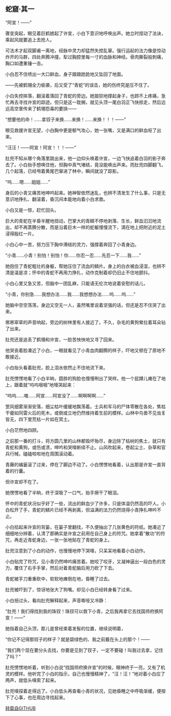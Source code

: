 ## 蛇窟·其一

“阿宣！——”

骤变突起，眼见着巨鹤掳起了许宣，小白下意识地呼唤出声。她立时捏动了法诀，乘起风就要追上去抢人。

可法术才起双脚甫一离地，经脉中灵力却猛然失控乱窜。强行运起的法力像是惊动炸开的马群，四处奔腾冲撞，犁过胸腔里每一寸的血脉和神经。骨肉撕裂般刺痛，胸口如遭重锤一击。

小白忍不住喷出一大口鲜血，身子踉踉跄跄地又坠回了地面。

——先被鹤翎全力偷袭，后又受了“青蛇”的误击，她的伤终究是压不住了。

小白失控摔落，翻滚着落回了青蛇的旁边。她狼狈地撑起身子，也顾不上疼痛，急忙再去寻找许宣的踪迹。但只是这一耽搁，就见头顶一尾白羽正飞快掠走，然后远远高空里传来了鹤翎怨毒的要挟——

“想要他的命！……拿钗子来换……来换！……来换！！！——”

眼见救援许宣无望，小白胸中更是郁气攻心，她一张嘴，又是满口的鲜血呕了出来。

“汪汪！——阿宣！阿宣！！！——”

肚兜不知从哪个角落里跳出来，他一边仰头唤着许宣，一边飞快追着白羽的影子奔去了。小白抬手想唤住他，但胸中真气堵结，竟没能唤出声来。而肚兜四脚翻飞，几个起落，已经甩着黄尾巴窜进了林中，瞬间就没了踪影。

“呜……嗯……姐姐……”

身后的小青又痛苦地呻吟起来。她神智依然迷乱，也辨不清发生了什么事，只是无意识地挣扎、翻滚着，昏沉间本能地向着小白求救。

小白又是一惊，赶忙回头。

巨大的青蛇在半昏半醒地扭动，巴掌大的青鳞不停地剥落、生长，鲜血汩汩地流出，却不再蒸腾分散，而是沿着巨木一样的蛇躯慢慢流下，滴在地上把附近的泥土浸得殷红一片。

小白心中一苦，努力压下胸中滞结的灵力，强撑着奔回了小青身边。

“小青……小青！别怕！别怕！你……你忍一忍……先忍一下……我……”

她抱住了青蛇粗壮的身躯，帮她压住了流血的鳞片。身上的白衣被血浸湿，也辨不清是温是凉；怀中的青蛇不再用力挣扎，动作克制着却仍旧止不住地颤抖。

小白心里又急又苦，但脑中一团乱麻，只能语无伦次地说着安慰的话儿，

“小青，你别急……我想办法……我……我想想办法……呜……呜……”

她脑中空空荡荡，身边又空无一人，虽然嘴里说着坚强的话，但还是忍不住哭了出来。

窸窸窣窣的声音响起，旁边的树林里有人接近了。不久，杂毛的黄狗耷拉着耳朵钻了出来。

肚兜还是追丢了鹤翎和许宣，一脸苦怏怏地又寻了回来。

他哭丧着脸凑近了小白，一眼就看见了小青血肉翻腾的样子，吓地又顿在了原地不敢接近。

小白抬头看着肚兜，脸上泪水依然止不住地流下来。

肚兜愣愣地看了小白半晌，圆胖的狗脸也慢慢咧出了哭样。他一个屁蹲儿瘫在了地上，跟着就“呜呜咽咽”地嚎哭起来：

“呜呜……嗷……阿宣……阿宣没了……啊啊啊啊……”

罡风细雾渐渐安落，细尘枯叶缓缓地飘荡着。士兵和军马的尸体零散在各处，焦枯干瘪如同雷火后的死木，或倒或立地仍然维持着生前的模样。山林中鸟兽不见虫豸皆无，四下里荒枯一片如在冥土。

小白茫然地四顾。

之前那一番的打斗，将方圆几里的山林都毁坏殆尽，身边除了枯树的焦土，就只有青蛇和黄狗，或伤或溃，呻吟和哭嚎断续不止。山风吹起来，卷起尘土、杂草和官兵行械，磕磕啦啦地在周围滚动着。

青藤的编篓滚了过来，停在了脚边不动了。小白愣愣地看着，认出那是许宣一直背着的行囊。

但许宣却不在了。

她愣愣地看了半晌，终于深吸了一口气，抬手擦干了眼泪。

怀中的青蛇状况似乎好了一些，流出的鲜血少了许多，只是体温仍然高的吓人。小白松开了手，青蛇的鳞片已经不再剥离，但溢满的法力仍然烧得小青挣扎呻吟不止。

小白拾起来许宣的背篓，在篓子里翻找，不久便抽出了几张黄色的符纸。她凑近了细细地分辨着，认清了那确实是许宣之前用在自己身上的符咒。她拿着“散功”的符咒，再走近青蛇身边，一张一张地贴在了青蛇的身上。

肚兜注意到了小白的动作，也慢慢地停下哭嚎，只呆呆地看着小白动作。

小白贴完了符咒，见小青仍然呻吟痛苦着。她咬了咬牙，又凝神逼出一段白色的灵力，覆住了右手手掌，然后对着青蛇脑后用力砍了下去。

青蛇被手刀重重砍中，软软地瘫倒在地，昏睡了过去。

肚兜被吓到了，惊讶地张大了狗嘴。却见小白已经转身看了过来。

小白扭过头，看向肚兜解释起来，声音嘶哑又冷静：

“肚兜！我们得找到我的珠钗！珠钗可以救下小青，之后我再拿它去找国师府换阿宣！——”

她指着自己头顶，那儿是曾经束着发髻的位置，继续说明着，

“你记不记得那钗子的样子？就是碧绿色的、我之前戴在头上的那个！——

“我们两个现在要分头去找，你要是见到了钗子，一定不要碰！叫我过去拿，记住了吗？”

肚兜愣愣地听着，听到小白说“找国师府换许宣”的时候，眼神终于一亮，又有了机灵的模样。他听完了小白的指示，自己也慢慢精神了，“汪！汪！”地对着小白应了两声，就低头嗅索了起来。

肚兜嗅探着走得远了。小白低头再查看小青的状况，见她昏睡之中呼吸渐缓，便按下了心事，也在周边寻找起来。

[转载自GITHUB](https://github.com/NinePieces/BaiSheYuanQi)
